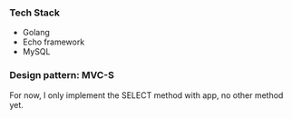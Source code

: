 ### Tech Stack
- Golang
- Echo framework
- MySQL

### Design pattern: MVC-S

For now, I only implement the SELECT method with app, no other method yet.
